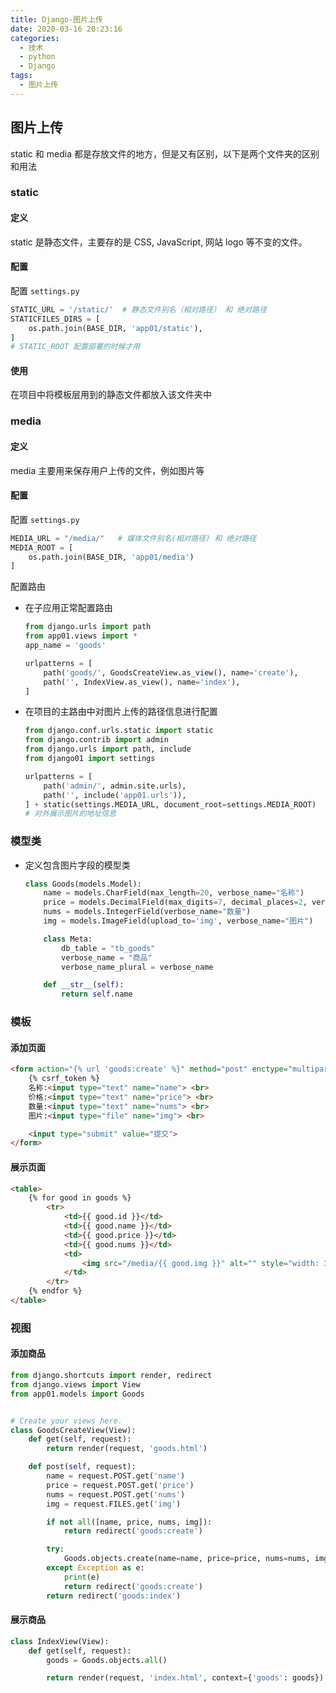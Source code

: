 ```yaml
---
title: Django-图片上传
date: 2020-03-16 20:23:16
categories:
  - 技术
  - python
  - Django
tags:
  - 图片上传
---
```


## 图片上传

static 和 media 都是存放文件的地方，但是又有区别，以下是两个文件夹的区别和用法

### static

#### 定义

static 是静态文件，主要存的是 CSS, JavaScript, 网站 logo 等不变的文件。

#### 配置

配置 `settings.py`

```python
STATIC_URL = '/static/'  # 静态文件别名（相对路径） 和 绝对路径
STATICFILES_DIRS = [
    os.path.join(BASE_DIR, 'app01/static'),
]
# STATIC_ROOT 配置部署的时候才用
```

#### 使用

在项目中将模板层用到的静态文件都放入该文件夹中

### media

#### 定义

media 主要用来保存用户上传的文件，例如图片等

#### 配置

配置 `settings.py`

```python
MEDIA_URL = "/media/"   # 媒体文件别名(相对路径) 和 绝对路径
MEDIA_ROOT = [
    os.path.join(BASE_DIR, 'app01/media')
]
```

配置路由

- 在子应用正常配置路由

    ```python
    from django.urls import path
    from app01.views import *
    app_name = 'goods'
    
    urlpatterns = [
        path('goods/', GoodsCreateView.as_view(), name='create'),
        path('', IndexView.as_view(), name='index'),
    ]
    ```

- 在项目的主路由中对图片上传的路径信息进行配置

    ```python
    from django.conf.urls.static import static
    from django.contrib import admin
    from django.urls import path, include
    from django01 import settings
    
    urlpatterns = [
        path('admin/', admin.site.urls),
        path('', include('app01.urls')),
    ] + static(settings.MEDIA_URL, document_root=settings.MEDIA_ROOT)
    # 对外展示图片的地址信息
    ```



### 模型类

- 定义包含图片字段的模型类
  
  ```python
  class Goods(models.Model):
      name = models.CharField(max_length=20, verbose_name="名称")
      price = models.DecimalField(max_digits=7, decimal_places=2, verbose_name="单价")
      nums = models.IntegerField(verbose_name="数量")
      img = models.ImageField(upload_to='img', verbose_name="图片")
  
      class Meta:
          db_table = "tb_goods"
          verbose_name = "商品"
          verbose_name_plural = verbose_name
  
      def __str__(self):
          return self.name
  ```


### 模板

#### 添加页面

```html
<form action="{% url 'goods:create' %}" method="post" enctype="multipart/form-data">
    {% csrf_token %}
    名称:<input type="text" name="name"> <br>
    价格:<input type="text" name="price"> <br>
    数量:<input type="text" name="nums"> <br>
    图片:<input type="file" name="img"> <br>

    <input type="submit" value="提交">
</form>
```

#### 展示页面

```html
<table>
    {% for good in goods %}
        <tr>
            <td>{{ good.id }}</td>
            <td>{{ good.name }}</td>
            <td>{{ good.price }}</td>
            <td>{{ good.nums }}</td>
            <td>
                <img src="/media/{{ good.img }}" alt="" style="width: 300px;height: 200px">
            </td>
        </tr>
    {% endfor %}
</table>
```

### 视图

#### 添加商品

```python
from django.shortcuts import render, redirect
from django.views import View
from app01.models import Goods


# Create your views here.
class GoodsCreateView(View):
    def get(self, request):
        return render(request, 'goods.html')

    def post(self, request):
        name = request.POST.get('name')
        price = request.POST.get('price')
        nums = request.POST.get('nums')
        img = request.FILES.get('img')

        if not all([name, price, nums, img]):
            return redirect('goods:create')

        try:
            Goods.objects.create(name=name, price=price, nums=nums, img=img)
        except Exception as e:
            print(e)
            return redirect('goods:create')
        return redirect('goods:index')
```

#### 展示商品

```python
class IndexView(View):
    def get(self, request):
        goods = Goods.objects.all()

        return render(request, 'index.html', context={'goods': goods})
```

